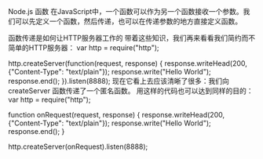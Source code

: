 Node.js 函数
在JavaScript中，一个函数可以作为另一个函数接收一个参数。我们可以先定义一个函数，然后传递，也可以在传递参数的地方直接定义函数。

函数传递是如何让HTTP服务器工作的
带着这些知识，我们再来看看我们简约而不简单的HTTP服务器：
var http = require("http");

http.createServer(function(request, response) {
  response.writeHead(200, {"Content-Type": "text/plain"});
  response.write("Hello World");
  response.end();
}).listen(8888);
现在它看上去应该清晰了很多：我们向 createServer 函数传递了一个匿名函数。
用这样的代码也可以达到同样的目的：
var http = require("http");

function onRequest(request, response) {
  response.writeHead(200, {"Content-Type": "text/plain"});
  response.write("Hello World");
  response.end();
}

http.createServer(onRequest).listen(8888);